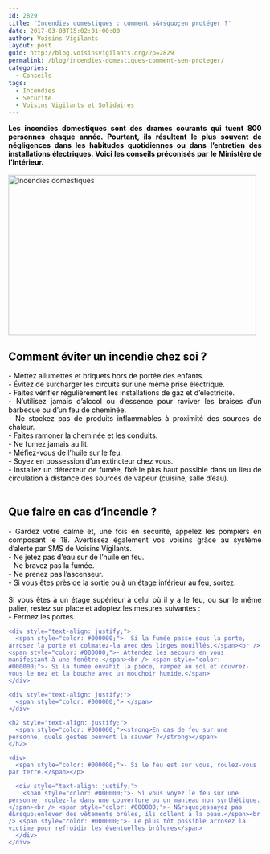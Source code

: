 ```yaml
---
id: 2829
title: 'Incendies domestiques : comment s&rsquo;en protéger ?'
date: 2017-03-03T15:02:01+00:00
author: Voisins Vigilants
layout: post
guid: http://blog.voisinsvigilants.org/?p=2829
permalink: /blog/incendies-domestiques-comment-sen-proteger/
categories:
  - Conseils
tags:
  - Incendies
  - Securite
  - Voisins Vigilants et Solidaires
---
```

<div style="color: #4b5ebd; text-align: justify;">
  <span style="color: #000000;"><strong>Les incendies domestiques sont des drames courants qui tuent 800 personnes chaque année. Pourtant, ils résultent le plus souvent de négligences dans les habitudes quotidiennes ou dans l’entretien des installations électriques. Voici les conseils préconisés par le Ministère de l&rsquo;Intérieur. </strong></span>
</div>

<div style="color: #4b5ebd; text-align: justify;">
  <span style="color: #ffffff;">voisins</span>
</div>

<div style="color: #4b5ebd; text-align: justify;">
  <span style="color: #000000;"><a href="./../../images/2017/02/assurance-detecteur-fumee.jpg"><img class="aligncenter wp-image-2832 " src="./../../images/2017/02/assurance-detecteur-fumee.jpg" alt="Incendies domestiques" width="493" height="319" /></a></span>
</div>

<h2 style="color: #4b5ebd; text-align: justify;">
  <span style="color: #000000;"><strong>Comment éviter un incendie chez soi ?</strong></span>
</h2>

<div style="color: #4b5ebd; text-align: justify;">
  <span style="color: #000000;">- Mettez allumettes et briquets hors de portée des enfants.</span>
</div>

<div style="color: #4b5ebd; text-align: justify;">
  <span style="color: #000000;">- Évitez de surcharger les circuits sur une même prise électrique.</span>
</div>

<div style="color: #4b5ebd; text-align: justify;">
  <span style="color: #000000;">- Faites vérifier régulièrement les installations de gaz et d&rsquo;électricité.</span>
</div>

<div style="color: #4b5ebd; text-align: justify;">
  <span style="color: #000000;">- N&rsquo;utilisez jamais d&rsquo;alccol ou d&rsquo;essence pour raviver les braises d&rsquo;un barbecue ou d&rsquo;un feu de cheminée. </span>
</div>

<div style="color: #4b5ebd; text-align: justify;">
  <span style="color: #000000;">- Ne stockez pas de produits inflammables à proximité des sources de chaleur.</span>
</div>

<div style="color: #4b5ebd; text-align: justify;">
  <span style="color: #000000;">- Faites ramoner la cheminée et les conduits. </span>
</div>

<div style="color: #4b5ebd; text-align: justify;">
  <span style="color: #000000;">- Ne fumez jamais au lit.</span>
</div>

<div style="color: #4b5ebd; text-align: justify;">
  <span style="color: #000000;">- Méfiez-vous de l&rsquo;huile sur le feu.</span>
</div>

<div style="color: #4b5ebd; text-align: justify;">
  <span style="color: #000000;">- Soyez en possession d&rsquo;un extincteur chez vous.</span>
</div>

<div style="color: #4b5ebd; text-align: justify;">
  <span style="color: #000000;">- Installez un détecteur de fumée, fixé le plus haut possible dans un lieu de circulation à distance des sources de vapeur (cuisine, salle d&rsquo;eau).</span>
</div>

<div style="color: #4b5ebd; text-align: justify;">
  <span style="color: #ffffff;">voisins</span>
</div>

<h2 style="color: #4b5ebd; text-align: justify;">
  <span style="color: #000000;"><strong>Que faire en cas d&rsquo;incendie ? </strong></span>
</h2>

<div style="color: #4b5ebd;">
  <div style="text-align: justify;">
    <span style="color: #000000;">- Gardez votre calme et, une fois en sécurité, appelez les pompiers en composant le 18. Avertissez également vos voisins grâce au système d&rsquo;alerte par SMS de Voisins Vigilants.</span>
  </div>
  
  <div style="text-align: justify;">
    <span style="color: #000000;">- Ne jetez pas d&rsquo;eau sur de l&rsquo;huile en feu.</span><br /> <span style="color: #000000;">- Ne bravez pas la fumée.</span><br /> <span style="color: #000000;">- Ne prenez pas l&rsquo;ascenseur.</span>
  </div>
  
  <div style="text-align: justify;">
    <span style="color: #000000;">- Si vous êtes près de la sortie ou à un étage inférieur au feu, sortez.</span>
  </div>
  
  <div style="text-align: justify;">
    <span style="color: #000000;"> </span>
  </div>
  
  <div style="text-align: justify;">
    <span style="color: #000000;">Si vous êtes à un étage supérieur à celui où il y a le feu, ou sur le même palier, restez sur place et adoptez les mesures suivantes :</span>
  </div>
  
  <div>
    <span style="color: #000000;">- Fermez les portes.</span></p> 
    
    <div style="text-align: justify;">
      <span style="color: #000000;">- Si la fumée passe sous la porte, arrosez la porte et colmatez-la avec des linges mouillés.</span><br /> <span style="color: #000000;">- Attendez les secours en vous manifestant à une fenêtre.</span><br /> <span style="color: #000000;">- Si la fumée envahit la pièce, rampez au sol et couvrez-vous le nez et la bouche avec un mouchoir humide.</span>
    </div>
    
    <div style="text-align: justify;">
      <span style="color: #000000;"> </span>
    </div>
    
    <h2 style="text-align: justify;">
      <span style="color: #000000;"><strong>En cas de feu sur une personne, quels gestes peuvent la sauver ?</strong></span>
    </h2>
    
    <div>
      <span style="color: #000000;">- Si le feu est sur vous, roulez-vous par terre.</span></p> 
      
      <div style="text-align: justify;">
        <span style="color: #000000;">- Si vous voyez le feu sur une personne, roulez-la dans une couverture ou un manteau non synthétique.</span><br /> <span style="color: #000000;">- N&rsquo;essayez pas d&rsquo;enlever des vêtements brûlés, ils collent à la peau.</span><br /> <span style="color: #000000;">- Le plus tôt possible arrosez la victime pour refroidir les éventuelles brûlures</span>
      </div>
    </div>
  </div>
</div>
